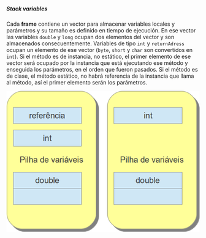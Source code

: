 ##### Stack variables


Cada **frame** contiene un vector para almacenar variables locales y parámetros y su tamaño es definido en tiempo de ejecución. En ese vector las variables `double` y `long` ocupan dos elementos del vector y son almacenados consecuentemente. Variables de tipo `int` y `returnAdress` ocupan un elemento de ese vector (`byte`, `short` y `char` son convertidos en `int`). Si el método es de instancia, no estático, el primer elemento de ese vector será ocupado por la instancia que está ejecutando ese método y enseguida los parámetros, en el orden que fueron pasados. Si el método es de clase, el método estático, no habrá referencia de la instancia que llama al método, así el primer elemento serán los parámetros.


![Las pilas de variables son compuestas por índices de 32 bits, así las variables de tipo double y long ocupan dos espacios continuos y las otras variables solo uno.](imagens/chapter_3_4.png)
